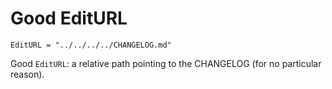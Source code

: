 # Good EditURL

```@meta
EditURL = "../../../../CHANGELOG.md"
```

Good `EditURL`: a relative path pointing to the CHANGELOG (for no particular reason).
